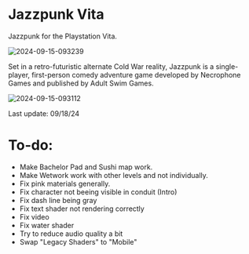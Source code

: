 # Jazzpunk Vita
Jazzpunk for the Playstation Vita.

![2024-09-15-093239](https://github.com/user-attachments/assets/84276ca7-8af8-4c40-8c3f-b32b3cf42264)

Set in a retro-futuristic alternate Cold War reality, Jazzpunk is a single-player, first-person comedy adventure game developed by Necrophone Games and published by Adult Swim Games.

![2024-09-15-093112](https://github.com/user-attachments/assets/a29d676d-a4a9-41ba-8cea-1d84d59b0596)

Last update: 09/18/24

# To-do:
- Make Bachelor Pad and Sushi map work.
- Make Wetwork work with other levels and not individually.
- Fix pink materials generally.
- Fix character not beeing visible in conduit (Intro)
- Fix dash line being gray
- Fix text shader not rendering correctly
- Fix video
- Fix water shader
- Try to reduce audio quality a bit
- Swap "Legacy Shaders" to "Mobile"
